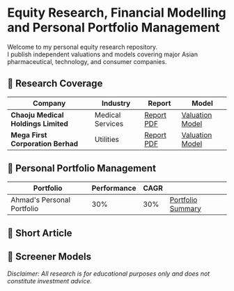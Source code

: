 # Equity Research, Financial Modelling and Personal Portfolio Management
Welcome to my personal equity research repository.  
I publish independent valuations and models covering major Asian pharmaceutical, technology, and consumer companies.

## 📁 Research Coverage
| Company | Industry | Report | Model |
|----------|--------|--------|--------|
| **Chaoju Medical Holdings Limited** | Medical Services | [Report PDF](Chaoju%20Medical%20Holdings%20Limited/Chaoju%20Equity%20Research.pdf) | [Valuation Model](Chaoju%20Medical%20Holdings%20Limited/Chaoju%20Model%20and%20Valuation.xlsx) |
| **Mega First Corporation Berhad** | Utilities | [Report PDF](Tech_Tencent/Tencent_Equity_Report.pdf) | [Valuation Model](MFCB%20model%20and%20valuation.xlsx) |

## 📁 Personal Portfolio Management
| Portfolio | Performance | CAGR ||
|----------|--------|--------|--------|
| Ahmad's Personal Portfolio | 30% | 30% |  [Portfolio Summary](Tech_Tencent/Tencent_Equity_Report.pdf) |

## 📁 Short Article

## 📁 Screener Models
_Disclaimer: All research is for educational purposes only and does not constitute investment advice._
